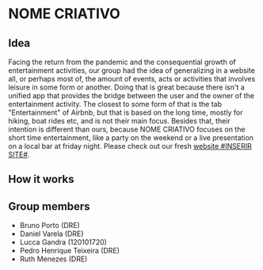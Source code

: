 # NOME CRIATIVO

## Idea
Facing the return from the pandemic and the consequential growth of entertainment activities, our group had the idea of generalizing in a website all, or perhaps most of, the amount of events, acts or activities that involves leisure in some form or another. Doing that is great because there isn't a unified app that provides the bridge between the user and the owner of the entertainment activity. The closest to some form of that is the tab "Entertainment" of Airbnb, but that is based on the long time, mostly for hiking, boat rides etc, and is not their main focus. Besides that, their intention is different than ours, because NOME CRIATIVO focuses on the short time entertainment, like a party on the weekend or a live presentation on a local bar at friday night. 
Please check out our fresh [website #INSERIR SITE#](http://www.ufrj.br/).

## How it works

## Group members

* Bruno Porto (DRE)
* Daniel Varela (DRE)
* Lucca Gandra (120101720)
* Pedro Henrique Teixeira (DRE)
* Ruth Menezes (DRE)
